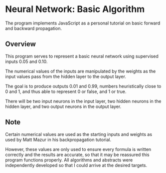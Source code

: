 # Neural Network: Basic Algorithm

The program implements JavaScript as a personal tutorial on basic forward and backward propagation.

## Overview

This program serves to represent a basic neural network using supervised inputs 0.05 and 0.10. 

The numerical values of the inputs are manipulated by the weights as the input values pass from the hidden layer to the output layer. 

The goal is to produce outputs 0.01 and 0.99, numbers heuristically close to 0 and 1, and thus able to represent 0 or false, and 1 or true.

There will be two input neurons in the input layer, two hidden neurons in the hidden layer, and two output neurons in the output layer.

## Note

Certain numerical values are used as the starting inputs and weights as used by Matt Mazur in his backpropagation tutorial. 

However, these values are only used to ensure every formula is written correctly and the results are accurate, so that it may be reassured this program functions properly. All algorithms and abstracts were independently developed so that I could arrive at the desired targets.
